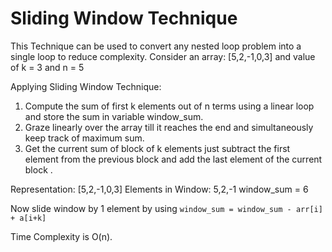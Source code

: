 # Sliding Window Technique
This Technique can be used to convert any nested loop problem into a single loop to reduce complexity.
Consider an array: [5,2,-1,0,3] and value of k = 3 and n = 5

Applying Sliding Window Technique:
1. Compute the sum of first k elements out of n terms using a linear loop and store the sum in variable window_sum.
2. Graze linearly over the array till it reaches the end and simultaneously keep track of maximum sum.
3. Get the current sum of block of k elements just subtract the first element from the previous block and add the last element of the current block .

Representation:
[5,2,-1,0,3]
Elements in Window: 5,2,-1
window_sum = 6

Now slide window by 1 element by using 
`window_sum = window_sum - arr[i] + a[i+k]`

Time Complexity is O(n).